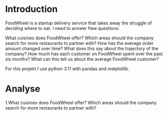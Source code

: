 # Introduction

FoodWheel is a startup delivery service that takes away the struggle of deciding where to eat. I need to answer fiew questions:

What cuisines does FoodWheel offer? Which areas should the company search for more restaurants to partner with?
How has the average order amount changed over time? What does this say about the trajectory of the company?
How much has each customer on FoodWheel spent over the past six months? What can this tell us about the average FoodWheel customer?

For this projekt I use python 3.11 with pandas and matplotlib.

# Analyse

1.What cuisines does FoodWheel offer? Which areas should the company search for more restaurants to partner with?
